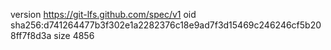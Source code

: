 version https://git-lfs.github.com/spec/v1
oid sha256:d741264477b3f302e1a2282376c18e9ad7f3d15469c246246cf5b208ff7f8d3a
size 4856
